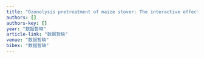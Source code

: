 ```yaml
---
title: "Ozonolysis pretreatment of maize stover: The interactive effect of sample particle size and moisture on ozonolysis process"
authors: []
authors-key: []
year: "数据暂缺"
article-link: "数据暂缺"
venue: "数据暂缺"
bibex: "数据暂缺"
---
```


